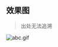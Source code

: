 ## 效果图

> 出处无法追溯

![abc.gif](https://img.suixin.kim/2019/02/08/3f29d923239d4bef2204dab92318e794.gif)
